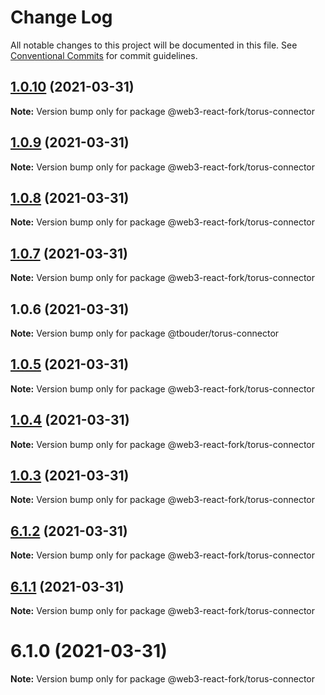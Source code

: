 # Change Log

All notable changes to this project will be documented in this file.
See [Conventional Commits](https://conventionalcommits.org) for commit guidelines.

## [1.0.10](https://github.com/TBouder/web3-react-fork/compare/@web3-react-fork/torus-connector@1.0.9...@web3-react-fork/torus-connector@1.0.10) (2021-03-31)

**Note:** Version bump only for package @web3-react-fork/torus-connector





## [1.0.9](https://github.com/TBouder/web3-react-fork/compare/@web3-react-fork/torus-connector@1.0.8...@web3-react-fork/torus-connector@1.0.9) (2021-03-31)

**Note:** Version bump only for package @web3-react-fork/torus-connector





## [1.0.8](https://github.com/TBouder/web3-react-fork/compare/@web3-react-fork/torus-connector@1.0.7...@web3-react-fork/torus-connector@1.0.8) (2021-03-31)

**Note:** Version bump only for package @web3-react-fork/torus-connector





## [1.0.7](https://github.com/TBouder/web3-react-fork/compare/@web3-react-fork/torus-connector@1.0.5...@web3-react-fork/torus-connector@1.0.7) (2021-03-31)

**Note:** Version bump only for package @web3-react-fork/torus-connector





## 1.0.6 (2021-03-31)

**Note:** Version bump only for package @tbouder/torus-connector





## [1.0.5](https://github.com/TBouder/web3-react-fork/compare/@web3-react-fork/torus-connector@1.0.4...@web3-react-fork/torus-connector@1.0.5) (2021-03-31)

**Note:** Version bump only for package @web3-react-fork/torus-connector





## [1.0.4](https://github.com/TBouder/web3-react-fork/compare/@web3-react-fork/torus-connector@1.0.3...@web3-react-fork/torus-connector@1.0.4) (2021-03-31)

**Note:** Version bump only for package @web3-react-fork/torus-connector





## [1.0.3](https://github.com/TBouder/web3-react-fork/compare/@web3-react-fork/torus-connector@6.1.2...@web3-react-fork/torus-connector@1.0.3) (2021-03-31)

**Note:** Version bump only for package @web3-react-fork/torus-connector





## [6.1.2](https://github.com/TBouder/web3-react-fork/compare/@web3-react-fork/torus-connector@6.1.1...@web3-react-fork/torus-connector@6.1.2) (2021-03-31)

**Note:** Version bump only for package @web3-react-fork/torus-connector





## [6.1.1](https://github.com/TBouder/web3-react-fork/compare/@web3-react-fork/torus-connector@6.1.0...@web3-react-fork/torus-connector@6.1.1) (2021-03-31)

**Note:** Version bump only for package @web3-react-fork/torus-connector





# 6.1.0 (2021-03-31)

**Note:** Version bump only for package @web3-react-fork/torus-connector
